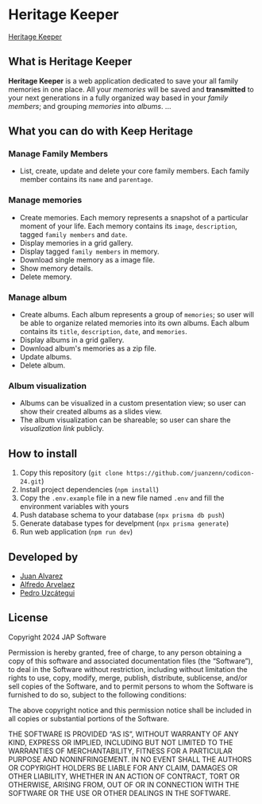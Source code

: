 # Heritage Keeper

[Heritage Keeper](https://imgur.com/q4oZUJN)

## What is Heritage Keeper

**Heritage Keeper** is a web application dedicated to save your all family memories in one place. All your _memories_ will be saved and **transmitted** to your next generations in a fully organized way based in your _family members_; and grouping _memories_ into _albums_.
...

## What you can do with Keep Heritage

### Manage Family Members

- List, create, update and delete your core family members. Each family member contains its `name` and `parentage`.

### Manage memories

- Create memories. Each memory represents a snapshot of a particular moment of your life. Each memory contains its `image`, `description`, tagged `family members` and `date`.
- Display memories in a grid gallery.
- Display tagged `family members` in memory.
- Download single memory as a image file.
- Show memory details.
- Delete memory.

### Manage album

- Create albums. Each album represents a group of `memories`; so user will be able to organize related memories into its own albums. Each album contains its `title`, `description`, `date`, and `memories`.
- Display albums in a grid gallery.
- Download album's memories as a zip file.
- Update albums.
- Delete album.

### Album visualization

- Albums can be visualized in a custom presentation view; so user can show their created albums as a slides view.
- The album visualization can be shareable; so user can share the _visualization link_ publicly.

## How to install

1. Copy this repository (`git clone https://github.com/juanzenn/codicon-24.git`)
2. Install project dependencies (`npm install`)
3. Copy the `.env.example` file in a new file named `.env` and fill the environment variables with yours
4. Push database schema to your database (`npx prisma db push`)
5. Generate database types for develpment (`npx prisma generate`)
6. Run web application (`npm run dev`)

## Developed by

- [Juan Alvarez](https://github.com/juanzenn)
- [Alfredo Arvelaez](https://github.com/AlfredoPrograma)
- [Pedro Uzcátegui](https://github.com/pedrouzcategui)

## License

Copyright 2024 JAP Software

Permission is hereby granted, free of charge, to any person obtaining a copy of this software and associated documentation files (the “Software”), to deal in the Software without restriction, including without limitation the rights to use, copy, modify, merge, publish, distribute, sublicense, and/or sell copies of the Software, and to permit persons to whom the Software is furnished to do so, subject to the following conditions:

The above copyright notice and this permission notice shall be included in all copies or substantial portions of the Software.

THE SOFTWARE IS PROVIDED “AS IS”, WITHOUT WARRANTY OF ANY KIND, EXPRESS OR IMPLIED, INCLUDING BUT NOT LIMITED TO THE WARRANTIES OF MERCHANTABILITY, FITNESS FOR A PARTICULAR PURPOSE AND NONINFRINGEMENT. IN NO EVENT SHALL THE AUTHORS OR COPYRIGHT HOLDERS BE LIABLE FOR ANY CLAIM, DAMAGES OR OTHER LIABILITY, WHETHER IN AN ACTION OF CONTRACT, TORT OR OTHERWISE, ARISING FROM, OUT OF OR IN CONNECTION WITH THE SOFTWARE OR THE USE OR OTHER DEALINGS IN THE SOFTWARE.
